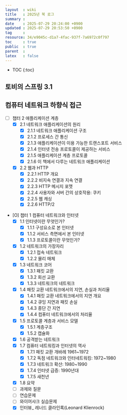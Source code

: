 ```yaml
---
layout  : wiki
title   : 2025년 북 로그
summary : 
date    : 2025-07-29 20:24:00 +0900
updated : 2025-07-29 20:53:50 +0900
tag     : 
resource: 34/e9045c-d1a7-4fac-937f-7a6972c0f797
toc     : true
public  : true
parent  : 
latex   : false
---
```

* TOC
{:toc}


## 토비의 스프링 3.1

## 컴퓨터 네트워크 하향식 접근

* [ ] 챕터 2 애플리케이션 계층
    * [X] 2.1 네트워크 애플리케이션의 원리
        * [X] 2.1.1 네트워크 애플리케이션 구조
        * [X] 2.1.2 프로세스 간 통신
        * [X] 2.1.3 애플리케이션이 이용 가능한 트랜스포트 서비스
        * [X] 2.1.4 인터넷 전송 프로토콜이 제공하는 서비스
        * [X] 2.1.5 애플리케이션 계층 프로토콜
        * [X] 2.1.6 이 책에서 다루는 네트워크 애플리케이션
    * [X] 2.2 웹과 HTTP
        * [X] 2.2.1 HTTP 개요
        * [X] 2.2.2 비지속 연결과 지속 연결
        * [X] 2.2.3 HTTP 메시지 포맷
        * [X] 2.2.4 사용자와 서버 간의 상호작용: 쿠키
        * [X] 2.2.5 웹 캐싱
        * [X] 2.2.6 HTTP/2
* [O] 챕터 1 컴퓨터 네트워크와 인터넷
    * [X] 1.1 인터넷이란 무엇인가?
        * [X] 1.1.1 구성요소로 본 인터넷
        * [X] 1.1.2 서비스 측면에서 본 인터넷
        * [X] 1.1.3 프로토콜이란 무엇인가?
    * [X] 1.2 네트워크의 가장자리
        * [X] 1.2.1 접속 네트워크
        * [X] 1.2.2 물리 매체
    * [X] 1.3 네트워크 코어
        * [X] 1.3.1 패킷 교환
        * [X] 1.3.2 회선 교환
        * [X] 1.3.3 네트워크의 네트워크
    * [X] 1.4 패킷 교환 네트워크에서의 지연, 손실과 처리율
        * [X] 1.4.1 패킷 교환 네트워크에서의 지연 개요
        * [X] 1.4.2 큐잉 지연과 패킷 손실
        * [X] 1.4.3 종단 간 지연
        * [X] 1.4.4 컴퓨터 네트워크에서의 처리율
    * [X] 1.5 프로토콜 계층과 서비스 모델
        * [X] 1.5.1 계층구조
        * [X] 1.5.2 캡슐화
    * [X] 1.6 공격받는 네트워크
    * [X] 1.7 컴퓨터 네트워킹과 인터넷의 역사
        * [X] 1.7.1 패킷 교환 개바례 1961~1972
        * [X] 1.7.2 독점 네트워크와 인터네트워킹: 1972~1980
        * [X] 1.7.3 네트워크 확산: 1980~1990
        * [X] 1.7.4 인터넷 급증: 1990년대
        * [X] 1.7.5 새천년
    * [X] 1.8 요약
    * [ ] 과제와 질문
    * [ ] 연습문제
    * [ ] 와이어샤크 실습문제
    * [X] 인터뷰_ 레너드 클라인록(Leonard Klienrock)

# 
